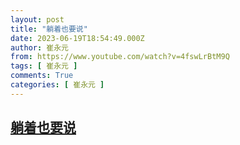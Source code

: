 ```yaml
---
layout: post
title: "躺着也要说"
date: 2023-06-19T18:54:49.000Z
author: 崔永元
from: https://www.youtube.com/watch?v=4fswLrBtM9Q
tags: [ 崔永元 ]
comments: True
categories: [ 崔永元 ]
---
```

<!--1687200889000-->
[躺着也要说](https://www.youtube.com/watch?v=4fswLrBtM9Q)
------

<div>

</div>
